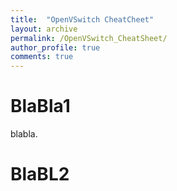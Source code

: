```yaml
---
title:  "OpenVSwitch CheatCheet"
layout: archive
permalink: /OpenVSwitch_CheatSheet/
author_profile: true
comments: true
---
```

# BlaBla1
blabla.

# BlaBL2





